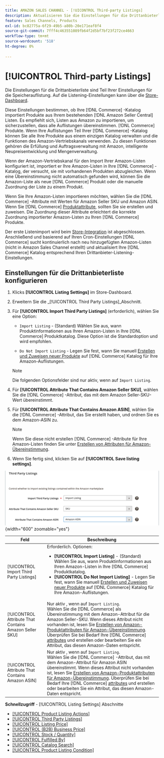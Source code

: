 ```yaml
---
title: AMAZON SALES CHANNEL - [!UICONTROL Third-party Listings]
description: Aktualisieren Sie die Einstellungen für die Drittanbieterliste, um festzustellen, ob Ihr Commerce-Katalog Produkte aus Ihren bestehenden Amazon Seller Central-Listen importiert.
feature: Sales Channels, Products
exl-id: bc82775a-6f29-49b5-a80b-20e171eaf8f4
source-git-commit: 7fff4c463551089fb64f2d5bf7bf23f272ce4663
workflow-type: tm+mt
source-wordcount: '518'
ht-degree: 0%

---
```


# [!UICONTROL Third-party Listings]

Die Einstellungen für die Drittanbieterliste sind Teil Ihrer Einstellungen für die Speicherauflistung. Auf die Listening-Einstellungen kann über die [Store-Dashboard](./amazon-store-dashboard.md).

Diese Einstellungen bestimmen, ob Ihre [!DNL Commerce] -Katalog importiert Produkte aus Ihrem bestehenden [!DNL Amazon Seller Central] Listen. Es empfiehlt sich, Listen aus Amazon zu importieren, um sicherzustellen, dass alle Auflistungen übereinstimmen. [!DNL Commerce] Produkte. Wenn Ihre Auflistungen Teil Ihrer [!DNL Commerce] -Katalog können Sie alle Ihre Produkte aus einem einzigen Katalog verwalten und die Funktionen des Amazon-Vertriebskanals verwenden. Zu diesen Funktionen gehören die Erfüllung und Auftragsverwaltung mit Amazon, intelligente Neupreisentwicklung und Mengenverwaltung.

Wenn der Amazon-Vertriebskanal für den Import Ihrer Amazon-Listen konfiguriert ist, importiert er Ihre Amazon-Listen in Ihre [!DNL Commerce] -Katalog, der versucht, sie mit vorhandenen Produkten abzugleichen. Wenn eine Übereinstimmung nicht automatisch gefunden wird, können Sie die Amazon-Liste als neue [!DNL Commerce] Produkt oder die manuelle Zuordnung der Liste zu einem Produkt.

Wenn Sie Ihre Amazon-Listen importieren möchten, wählen Sie die [!DNL Commerce] -Attribute mit Werten für Amazon Seller SKU und Amazon ASIN. Wenn Sie [!DNL Commerce] [Produktattribute](./ob-creating-magento-attributes.md), sollten Sie sie erstellen und zuweisen. Die Zuordnung dieser Attribute erleichtert die korrekte Zuordnung importierter Amazon-Listen zu Ihren [!DNL Commerce] Produkte.

Der erste Listenimport wird beim [Store-Integration](./store-integration.md) ist abgeschlossen. Anschließend und basierend auf Ihren Cron-Einstellungen [!DNL Commerce] sucht kontinuierlich nach neu hinzugefügten Amazon-Listen (nicht in Amazon Sales Channel erstellt) und aktualisiert Ihre [!DNL Commerce] Katalog entsprechend Ihren Drittanbieter-Listening-Einstellungen.

## Einstellungen für die Drittanbieterliste konfigurieren

1. Klicks **[!UICONTROL Listing Settings]** im Store-Dashboard.

1. Erweitern Sie die _[!UICONTROL Third Party Listings]_Abschnitt.

1. Für **[!UICONTROL Import Third Party Listings]** (erforderlich), wählen Sie eine Option:

   - `Import Listing` - (Standard) Wählen Sie aus, wann Produktinformationen aus Ihren Amazon-Listen in Ihre [!DNL Commerce] Produktkatalog. Diese Option ist die Standardoption und wird empfohlen.

   - `Do Not Import Listing` - Legen Sie fest, wann Sie manuell [Erstellen und Zuweisen neuer Produkte](https://experienceleague.adobe.com/docs/commerce-admin/catalog/products/products-list.html) auf [!DNL Commerce] Katalog für Ihre Amazon-Auflistungen.

   >[!NOTE]
   >Die folgenden Optionsfelder sind nur aktiv, wenn auf `Import Listing`.

1. Für **[!UICONTROL Attribute That Contains Amazon Seller SKU]**, wählen Sie die [!DNL Commerce] -Attribut, das mit dem Amazon Seller-SKU-Wert übereinstimmt.

1. Für **[!UICONTROL Attribute That Contains Amazon ASIN]**, wählen Sie die [!DNL Commerce] -Attribut, das Sie erstellt haben, und ordnen Sie es dem Amazon-ASIN zu.

   >[!NOTE]
   >Wenn Sie diese nicht erstellen [!DNL Commerce] -Attribute für Ihre Amazon-Listen finden Sie unter [Erstellen von Attributen für Amazon-Übereinstimmung](./ob-creating-magento-attributes.md).

1. Wenn Sie fertig sind, klicken Sie auf **[!UICONTROL Save listing settings]**.

![Drittanbieterlisten](assets/amazon-third-party-listings.png){width="600" zoomable="yes"}

| Feld | Beschreibung |
|--------------------------------------------------------|-----------------------------------------------------------------------------------------------------------------------------------------------------------------------------------------------------------------------------------------------------------------------------------------------------------------------------------------------------------------------------------------------------------------------------------------------------------------------------------|
| [!UICONTROL Import Third Party Listings] | Erforderlich. Optionen:<ul><li>**[!UICONTROL Import Listing]** - (Standard) Wählen Sie aus, wann Produktinformationen aus Ihren Amazon-Listen in Ihre [!DNL Commerce] Produktkatalog. </li><li>**[!UICONTROL Do Not Import Listing]** - Legen Sie fest, wann Sie manuell [Erstellen und Zuweisen neuer Produkte](https://experienceleague.adobe.com/docs/commerce-admin/catalog/products/products-list.html) auf [!DNL Commerce] Katalog für Ihre Amazon-Auflistungen.</li></ul> |
| [!UICONTROL Attribute That Contains Amazon Seller SKU] | Nur aktiv , wenn auf `Import Listing`.<br>Wählen Sie die [!DNL Commerce] als Übereinstimmung mit dem Amazon-Attribut für die Amazon Seller-SKU. Wenn dieses Attribut nicht vorhanden ist, lesen Sie [Erstellen von Amazon-Produktattributen für Amazon-Übereinstimmung](./ob-creating-magento-attributes.md). Überprüfen Sie bei Bedarf Ihre [!DNL Commerce] [attributes](./managing-attributes.md) und erstellen oder bearbeiten Sie ein Attribut, das diesen Amazon-Daten entspricht. |
| [!UICONTROL Attribute That Contains Amazon ASIN] | Nur aktiv , wenn auf `Import Listing`.<br>Wählen Sie die [!DNL Commerce] -Attribut, das mit dem Amazon-Attribut für Amazon ASIN übereinstimmt. Wenn dieses Attribut nicht vorhanden ist, lesen Sie [Erstellen von Amazon-Produktattributen für Amazon-Übereinstimmung](./ob-creating-magento-attributes.md). Überprüfen Sie bei Bedarf Ihre [!DNL Commerce] [attributes](./managing-attributes.md) und erstellen oder bearbeiten Sie ein Attribut, das diesen Amazon-Daten entspricht. |

**Schnellzugriff** - [!UICONTROL Listing Settings] Abschnitte

- [[!UICONTROL Product Listing Actions]](./product-listing-actions.md)
- [[!UICONTROL Third Party Listings]](./third-party-listing-settings.md)
- [[!UICONTROL Listing Price]](./listing-price.md)
- [[!UICONTROL (B2B) Business Price]](./business-pricing.md)
- [[!UICONTROL Stock / Quantity]](./stock-quantity.md)
- [[!UICONTROL Fulfilled By]](./fulfilled-by.md)
- [[!UICONTROL Catalog Search]](./catalog-search.md)
- [[!UICONTROL Product Listing Condition]](./product-listing-condition.md)
